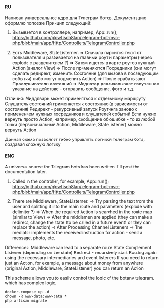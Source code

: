 <h4>RU</h4>
<p>
Написал универсальное ядро для Телеграм ботов.
Документацию оформлю попозже
Принцип следующий:

1. Вызывается в контроллере, например, App::run();
   https://github.com/glowfisch8lan/telegram-bot-mvc-php/blob/main/app/Http/Controllers/TelegramController.php

2. Есть Middleware, StateListerner.
   => Сначала парсится текст от пользователя и разбивается на главный роут и параметры (через  explode с разделителем ?)
   => Затем ищется в карте роутов нужный Action (аналог View)
   => После применяются Посредники (они могут сделать редирект, изменить Состояние (для вызова в последующим события) либо могут подменить Action)
   => После срабатывают Прослушиватели состояний
   => Медиатор реализовывает полученное указание на действие - отправить сообщение, фото и т.д.
   
Отличия:
Миддлварь может применяться к отдельному маршруту
Слушатель состояний применяется к состоянию (в зависимости от состояния)
Редирект - рекурсивный запуск Роутинга заново с применением нужных посредников и слушателей событий
Если нужно вернуть просто Action, например, сообщение об ошибке - то из любой точки (первоначальный Action, Middleware, StateListener) можно вернуть Action

Данная схема позволяет гибко управлять логикой телеграм бота, создавая сложную логику
</p>
<h4>ENG</h4>
<p>
A universal source for Telegram bots has been written.
I'll post the documentation later.

1. Called in the controller, for example, App::run();
https://github.com/glowfisch8lan/telegram-bot-mvc-php/blob/main/app/Http/Controllers/TelegramController.php

2. There are Middleware, StateListerner.
   => Try parsing the text from the user and splitting it into the main route and parameters (explode with delimiter ?)
   => When the required Action is searched in the route map (similar to View)
   => After the middlemen are applied (they can make a redirect, change the state (to be called in a future event) or they can replace the action)
   => After Processing Channel Listeners
   => The mediator implements the received instruction for action - send a message, photo, etc.

Differences:
Middleware can lead to a separate route
State Complement Listener (depending on the state)
Redirect - recursively start Routing again using the necessary intermediaries and event listeners
If you need to return just an Action, for example, a message about money from anywhere (original Action, Middleware, StateListener) you can return an Action

This scheme allows you to easily control the logic of the botany telegram, which has complex logic.</p>

````
docker-compose up -d
chown -R www-data:www-data *
php artisan migrate
````
